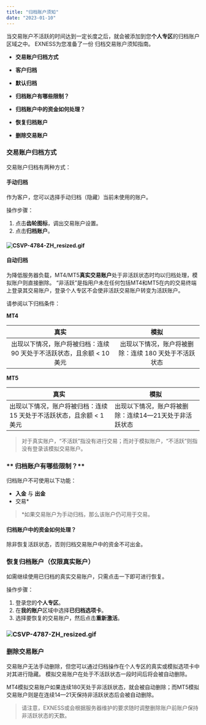 ```yaml
---
title: "归档账户须知"
date: "2023-01-10"
---
```


当交易账户不活跃的时间达到一定长度之后，就会被添加到您**个人专区**的归档账户区域之中。 EXNESS为您准备了一份 归档交易账户须知指南。

- **交易账户归档方式**

- **客户归档**
- **默认归档**

- **归档账户有哪些限制？**
- **归档账户中的资金如何处理？**
- **恢复归档账户**
- **删除交易账户**

### **交易账户归档方式**

交易账户归档有两种方式：

#### **手动归档**

作为客户，您可以选择手动归档（隐藏）当前未使用的账户。

操作步骤：

1. 点击**齿轮图标**，调出交易账户设置。
2. 点击**归档账户**。

#### **![CSVP-4784-ZH_resized.gif](https://cdn.jsdelivr.net/gh/jarlin8/OSS@main/exhelp/CSVP-4784-ZH_resized.gif)**

#### **自动归档**

为降低服务器负载，MT4/MT5**真实交易账户**处于非活跃状态时均以归档处理，模拟账户则直接删除。 “非活跃”是指用户未在任何包括MT4和MT5在内的交易终端上登录其交易账户，登录个人专区不会使非活跃交易账户转变为活跃账户。

请参阅以下归档条件：

**MT4**

| 真实| 模拟|
|:----:|:----:|
| 出现以下情况，账户将被归档：连续 90 天处于不活跃状态，且余额 &lt; 10 美元 | 出现以下情况，账户将被删除：连续 180 天处于不活跃状态 |

**MT5**

| 真实 | 模拟|
|-----|------|
| 出现以下情况，账户将被归档：连续 15 天处于不活跃状态，且余额 &lt; 1 美元 | 出现以下情况，账户将被删除：连续14—21天处于非活跃状态 |

> 对于真实账户，“不活跃”指没有进行交易；而对于模拟账户，“不活跃”则指没有登录该模拟交易账户。

### ** 归档账户有哪些限制？**

归档账户不可使用以下功能：

- **入金** 与 **出金**
- 交易*

> *如果交易账户为手动归档，那么该账户仍可用于交易。

#### **归档账户中的资金如何处理？**

除非恢复活跃状态，否则归档交易账户中的资金不可出金。

### **恢复归档账户（仅限真实账户）**

如需继续使用已归档的真实交易账户，只需点击一下即可进行恢复。

操作步骤：

1. 登录您的**个人专区**。
2. 在**我的账户**区域中选择**已归档选项卡**。
3. 选择要恢复的交易账户，然后点击**重新激活**。

### **![CSVP-4787-ZH_resized.gif](https://cdn.jsdelivr.net/gh/jarlin8/OSS@main/exhelp/CSVP-4787-ZH_resized.gif)**

### **删除交易账户**

交易账户无法手动删除，但您可以通过归档操作在个人专区的真实或模拟选项卡中对其进行隐藏。 模拟交易账户在处于不活跃状态一段时间后将会被自动删除。

MT4模拟交易账户如果连续180天处于非活跃状态，就会被自动删除；而MT5模拟交易账户则是在连续14—21天保持非活跃状态后会被自动删除。

> 请注意，EXNESS或会根据服务器维护的要求随时调整删除账户前账户保持非活跃状态的天数。
